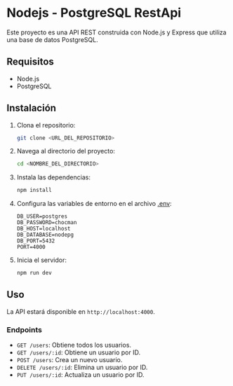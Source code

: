 # Nodejs - PostgreSQL RestApi

Este proyecto es una API REST construida con Node.js y Express que utiliza una base de datos PostgreSQL.

## Requisitos

- Node.js
- PostgreSQL

## Instalación

1. Clona el repositorio:
    ```sh
    git clone <URL_DEL_REPOSITORIO>
    ```

2. Navega al directorio del proyecto:
    ```sh
    cd <NOMBRE_DEL_DIRECTORIO>
    ```

3. Instala las dependencias:
    ```sh
    npm install
    ```

4. Configura las variables de entorno en el archivo [.env](http://_vscodecontentref_/1):
    ```env
    DB_USER=postgres
    DB_PASSWORD=chocman
    DB_HOST=localhost
    DB_DATABASE=nodepg
    DB_PORT=5432
    PORT=4000
    ```

5. Inicia el servidor:
    ```sh
    npm run dev
    ```

## Uso

La API estará disponible en `http://localhost:4000`.

### Endpoints

- `GET /users`: Obtiene todos los usuarios.
- `GET /users/:id`: Obtiene un usuario por ID.
- `POST /users`: Crea un nuevo usuario.
- `DELETE /users/:id`: Elimina un usuario por ID.
- `PUT /users/:id`: Actualiza un usuario por ID.